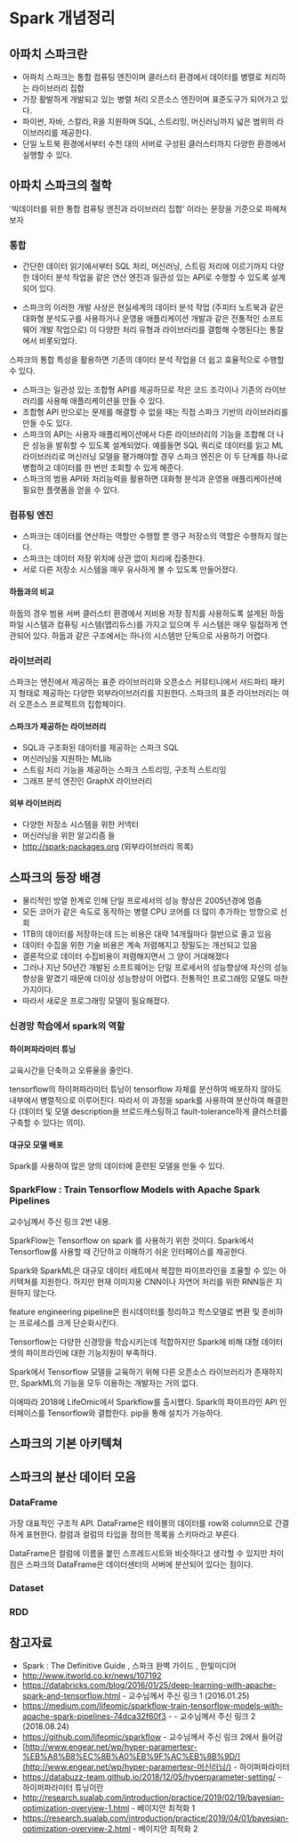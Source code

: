 # Spark 개념정리

## 아파치 스파크란

- 아파치 스파크는 통합 컴퓨팅 엔진이며 클러스터 환경에서 데이터를 병렬로 처리하는 라이브러리 집합
- 가장 활발하게 개발되고 있는 병렬 처리 오픈소스 엔진이며 표준도구가 되어가고 있다.
- 파이썬, 자바, 스칼라, R을 지원하며 SQL, 스트리밍, 머신러닝까지 넓은 범위의 라이브러리를 제공한다.
- 단일 노트북 환경에서부터 수천 대의 서버로 구성된 클러스터까지 다양한 환경에서 실행할 수 있다.



## 아파치 스파크의 철학

'빅데이터를 위한 통합 컴퓨팅 엔진과 라이브러리 집합' 이라는 문장을 기준으로 파헤쳐보자



### 통합

- 간단한 데이터 읽기에서부터 SQL 처리, 머신러닝, 스트림 처리에 이르기까지 다양한 데이터 분석 작업을 같은 연산 엔진과 일관성 있는 API로 수행할 수 있도록 설계되어 있다.

- 스파크의 이러한 개발 사상은 현실세계의 데이터 분석 작업 (주피터 노트북과 같은 대화형 분석도구를 사용하거나 운영용 애플리케이션 개발과 같은 전통적인 소프트웨어 개발 작업으로) 이 다양한 처리 유형과 라이브러리를 결합해 수행된다는 통찰에서 비롯되었다.

스파크의 통합 특성을 활용하면 기존의 데이터 분석 작업을 더 쉽고 효율적으로 수행할 수 있다.

- 스파크는 일관성 있는 조합형 API를 제공하므로 작은 코드 조각이나 기존의 라이브러리를 사용해 애플리케이션을 만들 수 있다.
- 조합형 API 만으로는 문제를 해결할 수 없을 때는 직접 스파크 기반의 라이브러리를 만들 수도 있다.
- 스파크의 API는 사용자 애플리케이션에서 다른 라이브러리의 기능을 조합해 더 나은 성능을 발휘할 수 있도록 설계되었다.
  예를들면 SQL 쿼리로 데이터를 읽고 ML 라이브러리로 머신러닝 모델을 평가해야할 경우 스파크 엔진은 이 두 단계를 하나로 병합하고 데이터를 한 번만 조회할 수 있게 해준다.
- 스파크의 범용 API와 처리능력을 활용하면 대화형 분석과 운영용 애플리케이션에 필요한 플랫폼을 얻을 수 있다.



### 컴퓨팅 엔진

- 스파크는 데이터를 연산하는 역할만 수행할 뿐 영구 저장소의 역할은 수행하지 않는다.
- 스파크는 데이터 저장 위치에 상관 없이 처리에 집중한다.
- 서로 다른 저장소 시스템을 매우 유사하게 볼 수 있도록 만들어졌다.

#### 하둡과의 비교

하둡의 경우 범용 서버 클러스터 환경에서 저비용 저장 장치를 사용하도록 설계된 하둡 파일 시스템과 컴퓨팅 시스템(맵리듀스)를 가지고 있으며 두 시스템은 매우 밀접하게 연관되어 있다. 하둡과 같은 구조에서는 하나의 시스템만 단독으로 사용하기 어렵다.



### 라이브러리

스파크는 엔진에서 제공하는 표준 라이브러리와 오픈소스 커뮤티니에서 서드파티 패키지 형태로 제공하는 다양한 외부라이브러리를 지원한다. 스파크의 표준 라이브러리는 여러 오픈소스 프로젝트의 집합체이다.

#### 스파크가 제공하는 라이브러리

- SQL과 구조화된 데이터를 제공하는 스파크 SQL
- 머신러닝을 지원하는 MLlib
- 스트림 처리 기능을 제공하는 스파크 스트리밍, 구조적 스트리밍
- 그래프 분석 엔진인 GraphX 라이브러리

#### 외부 라이브러리

- 다양한 저장소 시스템을 위한 커넥터
- 머신러닝을 위한 알고리즘 들
- http://spark-packages.org (외부라이브러리 목록)



## 스파크의 등장 배경

- 물리적인 방열 한계로 인해 단일 프로세서의 성능 향상은 2005년경에 멈춤
- 모든 코어가 같은 속도로 동작하는 병렬 CPU 코어를 더 많이 추가하는 방향으로 선회
- 1TB의 데이터를 저장하는데 드는 비용은 대략 14개월마다 절반으로 줄고 있음
- 데이터 수집을 위한 기술 비용은 계속 저렴해지고 정밀도는 개선되고 있음
- 결론적으로 데이터 수집비용이 저렴해지면서 그 양이 거대해졌다
- 그러나 지난 50년간 개발된 소프트웨어는 단일 프로세서의 성능향상에 자신의 성능향상을 맡겼기 때문에 더이상 성능향상이 어렵다. 전통적인 프로그래밍 모델도 마찬가지이다.
- 따라서 새로운 프로그래밍 모델이 필요해졌다.



### 신경망 학습에서 spark의 역할

#### 하이퍼파라미터 튜닝

교육시간을 단축하고 오류율을 줄인다. 

tensorflow의 하이퍼파라미터 튜닝이 tensorflow 자체를 분산하여 배포하지 않아도 내부에서 병렬적으로 이루어진다. 따라서 이 과정을 spark를 사용하여 분산하여 해결한다 (데이터 및 모델 description을 브로드캐스팅하고 fault-tolerance하게 클러스터를 구축할 수 있다는 의미).



#### 대규모 모델 배포

Spark를 사용하여 많은 양의 데이터에 훈련된 모델을 만들 수 있다.



### SparkFlow : Train Tensorflow Models with Apache Spark Pipelines

교수님께서 주신 링크 2번 내용.

SparkFlow는 Tensorflow on spark 를 사용하기 위한 것이다. Spark에서 Tensorflow를 사용할 때 간단하고 이해하기 쉬운 인터페이스를 제공한다. 

Spark와 SparkML은 대규모 데이터 세트에서 복잡한 파이프라인을 조율할 수 있는 아키텍쳐를 지원한다.
하지만 현재 이미지용 CNN이나 자연어 처리를 위한 RNN등은 지원하지 않는다.

feature engineering pipeline은 원시데이터를 정리하고 학스모델로 변환 및 준비하는 프로세스를 크게 단순화시킨다.

Tensorflow는 다양한 신경망을 학습시키는데 적합하지만 Spark에 비해 대형 데이터셋의 파이프라인에 대한 기능지원이 부족하다. 

Spark에서 Tensorflow 모델을 교육하기 위해 다른 오픈소스 라이브러리가 존재하지만, SparkML의 기능을 모두 이용하는 개발자는 거의 없다.

이에따라 2018에 LifeOmic에서 Sparkflow를 출시했다. Spark의 파이프라인 API 인터페이스를 Tensorflow와 결합한다. pip을 통해 설치가 가능하다.  



## 스파크의 기본 아키텍쳐



## 스파크의 분산 데이터 모음

### DataFrame

가장 대표적인 구조적 API.
DataFrame은 테이블의 데이터를 row와 column으로 간결하게 표현한다.
컬럼과 컬럼의 타입을 정의한 목록을 스키마라고 부른다.

DataFrame은 컬럼에 이름을 붙인 스프레드시트와 비슷하다고 생각할 수 있지만 차이점은 스파크의 DataFrame은 데이터센터의 서버에 분산되어 있다는 점이다.



### Dataset



### RDD





## 참고자료

- Spark : The Definitive Guide , 스파크 완벽 가이드 , 한빛미디어
- http://www.itworld.co.kr/news/107192
- https://databricks.com/blog/2016/01/25/deep-learning-with-apache-spark-and-tensorflow.html - 교수님께서 주신 링크 1 (2016.01.25)
- https://medium.com/lifeomic/sparkflow-train-tensorflow-models-with-apache-spark-pipelines-74dca32f60f3 - - 교수님께서 주신 링크 2 (2018.08.24)
- https://github.com/lifeomic/sparkflow - 교수님께서 주신 링크 2에서 들어감
- [http://www.engear.net/wp/hyper-paramertesr-%EB%A8%B8%EC%8B%A0%EB%9F%AC%EB%8B%9D/](http://www.engear.net/wp/hyper-paramertesr-머신러닝/) - 하이퍼파라미터
- https://databuzz-team.github.io/2018/12/05/hyperparameter-setting/ - 하이퍼파라미터 튜닝이란
- http://research.sualab.com/introduction/practice/2019/02/19/bayesian-optimization-overview-1.html - 베이지안 최적화 1
- https://research.sualab.com/introduction/practice/2019/04/01/bayesian-optimization-overview-2.html - 베이지안 최적화 2




